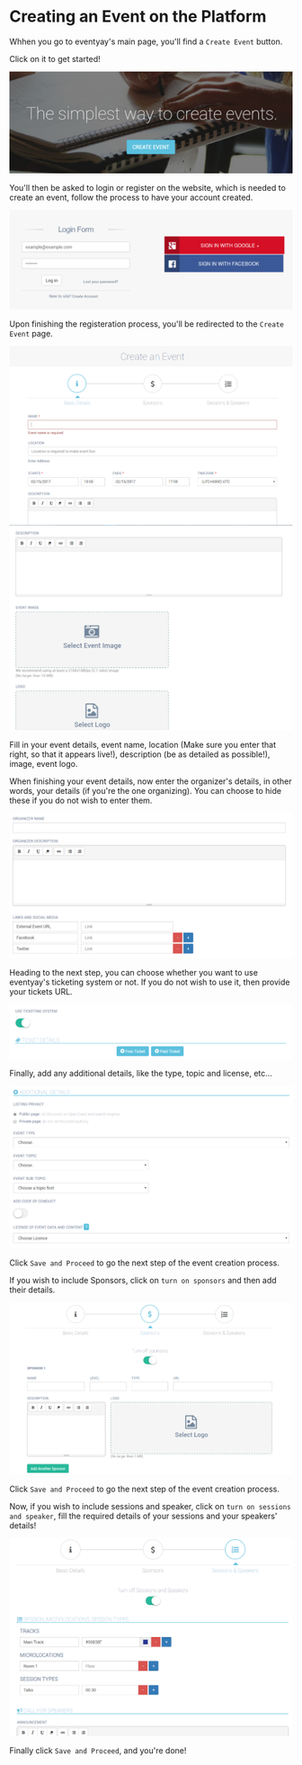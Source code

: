 # Creating an Event on the Platform

Whhen you go to eventyay's main page, you'll find a `Create Event` button.

Click on it to get started!

![Create Event button](/event-setup/images/create-event-button.PNG)

You'll then be asked to login or register on the website, which is needed to create an event, follow
the process to have your account created.

![Logging and Registering](/event-setup/images/login.PNG)

Upon finishing the registeration process, you'll be redirected to the `Create Event` page.

![Create Event Form](/event-setup/images/create-event.PNG)
![Create Event Form 2](/event-setup/images/create-event-2.PNG)

Fill in your event details, event name, location (Make sure you enter that right, so that it appears live!), 
description (be as detailed as possible!), image, event logo.

When finishing your event details, now enter the organizer's details, in other words, your details (if you're the one organizing).
You can choose to hide these if you do not wish to enter them.

![Organizer Details](/event-setup/images/organizer-detail.PNG)

Heading to the next step, you can choose whether you want to use eventyay's ticketing system or not. 
If you do not wish to use it, then provide your tickets URL.

![Ticketing System](/event-setup/images/ticket-system.PNG)

Finally, add any additional details, like the type, topic and license, etc...

![Additional Details](/event-setup/images/additional-details.PNG)

Click `Save and Proceed` to go the next step of the event creation process.

If you wish to include Sponsors, click on `turn on sponsors` and then add their details.

![Sponsors](/event-setup/images/sponsors.PNG)

Click `Save and Proceed` to go the next step of the event creation process.

Now, if you wish to include sessions and speaker, click on `turn on sessions and speaker`, fill the required details of your sessions
and your speakers' details!

![Sessions and Speakers](/event-setup/images/sessions-speakers.PNG)

Finally click `Save and Proceed`, and you're done!

